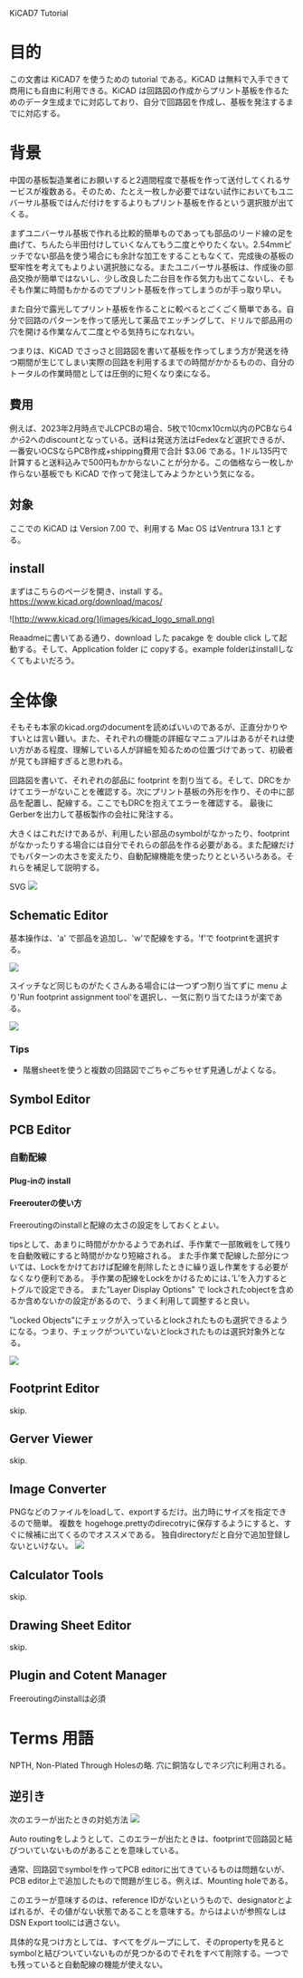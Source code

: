 
KiCAD7 Tutorial

# 目的

この文書は KiCAD7 を使うための tutorial である。KiCAD は無料で入手できて商用にも自由に利用できる。KiCAD は回路図の作成からプリント基板を作るためのデータ生成までに対応しており、自分で回路図を作成し、基板を発注するまでに対応する。


# 背景

中国の基板製造業者にお願いすると2週間程度で基板を作って送付してくれるサービスが複数ある。そのため、たとえ一枚しか必要ではない試作においてもユニバーサル基板ではんだ付けをするよりもプリント基板を作るという選択肢が出てくる。

まずユニバーサル基板で作れる比較的簡単ものであっても部品のリード線の足を曲げて、ちんたら半田付けしていくなんてもう二度とやりたくない。2.54mmピッチでない部品を使う場合にも余計な加工をすることもなくて、完成後の基板の堅牢性を考えてもよりよい選択肢になる。またユニバーサル基板は、作成後の部品交換が簡単ではないし、少し改良した二台目を作る気力も出てこないし、そもそも作業に時間もかかるのでプリント基板を作ってしまうのが手っ取り早い。

また自分で露光してプリント基板を作ることに較べるとごくごく簡単である。自分で回路のパターンを作って感光して薬品でエッチングして、ドリルで部品用の穴を開ける作業なんて二度とやる気持ちになれない。

つまりは、KiCAD でさっさと回路図を書いて基板を作ってしまう方が発送を待つ期間が生じてしまい実際の回路を利用するまでの時間がかかるものの、自分のトータルの作業時間としては圧倒的に短くなり楽になる。

## 費用

例えば、2023年2月時点でJLCPCBの場合、5枚で10cmx10cm以内のPCBなら$4から$2へのdiscountとなっている。送料は発送方法はFedexなど選択できるが、一番安いOCSならPCB作成+shipping費用で合計 $3.06 である。1ドル135円で計算すると送料込みで500円もかからないことが分かる。この価格なら一枚しか作らない基板でも KiCAD で作って発注してみようかという気になる。

## 対象

ここでの KiCAD は Version 7.00 で、利用する Mac OS はVentrura 13.1 とする。

## install

まずはこちらのページを開き、install する。
https://www.kicad.org/download/macos/

![http://www.kicad.org/](images/kicad_logo_small.png)



Reaadmeに書いてある通り、download した pacakge を double click して起動する。そして、Application folder に copyする。example folderはinstallしなくてもよいだろう。

# 全体像

そもそも本家のkicad.orgのdocumentを読めばいいのであるが、正直分かりやすいとは言い難い。また、それぞれの機能の詳細なマニュアルはあるがそれは使い方がある程度、理解している人が詳細を知るための位置づけであって、初級者が見ても詳細すぎると思われる。

回路図を書いて、それぞれの部品に footprint を割り当てる。そして、DRCをかけてエラーがないことを確認する。次にプリント基板の外形を作り、その中に部品を配置し、配線する。ここでもDRCを抱えてエラーを確認する。
最後にGerberを出力して基板製作の会社に発注する。

大きくはこれだけであるが、利用したい部品のsymbolがなかったり、footprintがなかったりする場合には自分でそれらの部品を作る必要がある。また配線だけでもパターンの太さを変えたり、自動配線機能を使ったりとといろいろある。それらを補足して説明する。




SVG
![](images/KiCAD7.drawio.svg)

## Schematic Editor

基本操作は、'a' で部品を追加し、'w'で配線をする。'f'で footprintを選択する。

![](images/2023-03-05_11_37_36.png)

スイッチなど同じものがたくさんある場合には一つずつ割り当てずに
menu より'Run footprint assignment tool'を選択し、一気に割り当てたほうが楽である。

![](images/2023-03-05_11_35_50.png)


### Tips

* 階層sheetを使うと複数の回路図でごちゃごちゃせず見通しがよくなる。

## Symbol Editor

## PCB Editor

### 自動配線

#### Plug-inの install

#### Freerouterの使い方

Freeroutingのinstallと配線の太さの設定をしておくとよい。

tipsとして、あまりに時間がかかるようであれば、手作業で一部敗戦をして残りを自動敗戦にすると時間がかなり短縮される。
また手作業で配線した部分については、Lockをかけておけば配線を削除したときに繰り返し作業をする必要がなくなり便利である。
手作業の配線をLockをかけるためには、’L’を入力するとトグルで設定できる。
また”Layer Display Options" で lockされたobjectを含めるか含めないかの設定があるので、うまく利用して調整すると良い。

”Locked Objects"にチェックが入っているとlockされたものも選択できるようになる。つまり、チェックがついていないとlockされたものは選択対象外となる。

![](images/2023-03-05_11_06_17.png)

## Footprint Editor
skip.

## Gerver Viewer
skip.

## Image Converter

PNGなどのファイルをloadして、exportするだけ。出力時にサイズを指定できるので簡単。
複数を hogehoge.prettyのdirecotryに保存するようにすると、すぐに候補に出てくるのでオススメである。
独自directoryだと自分で追加登録しないといけない。
![](images/2023-03-09_19_57_18.png)

## Calculator Tools
skip.

## Drawing Sheet Editor
skip.

## Plugin and Cotent Manager

Freeroutingのinstallは必須


# Terms 用語
NPTH, Non-Plated Through Holesの略. 穴に銅箔なしでネジ穴に利用される。

## 逆引き

次のエラーが出たときの対処方法
![](images/2023-03-08_21_45_31.png)

Auto routingをしようとして、このエラーが出たときは、footprintで回路図と結びついていないものがあることを意味している。

通常、回路図でsymbolを作ってPCB editorに出てきているものは問題ないが、PCB editor上で追加したもので問題が生じる。例えば、Mounting holeである。

このエラーが意味するのは、reference IDがないというもので、designatorとよばれるが、その値がない状態であることを意味する。からはよいが参照なしはDSN Export toolには適さない。

具体的な見つけ方としては、すべてをグループにして、そのpropertyを見るとsymbolと結びついていないものが見つかるのでそれをすべて削除する。一つでも残っていると自動配線の機能が使えない。

